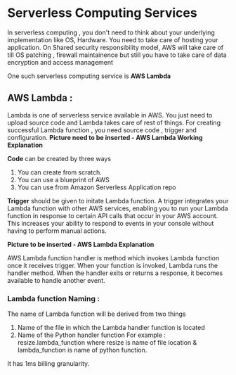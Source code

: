 # Serverless Computing Services

In serverless computing , you don't need to think about your underlying implementation like OS, Hardware. You need to take care of hosting your application.
On Shared security responsibility model, AWS will take care of till OS patching , firewall maintainence but still you have to take care of data encryption and access management

One such serverless computing service is **AWS Lambda**

## AWS Lambda :
Lambda is one of serverless service available in AWS.
You just need to upload source code and Lambda takes care of rest of things. 
For creating successful Lambda function , you need source code , trigger and configuration.
**Picture need to be inserted - AWS Lambda Working Explanation**

**Code** can be created by three ways
1. You can create from scratch.
2. You can use a blueprint of AWS
3. You can use from Amazon Serverless Application repo

**Trigger** should be given to initate Lambda function. 
A trigger integrates your Lambda function with other AWS services, enabling you to run your Lambda function in response to certain API calls that occur in your AWS account.
This increases your ability to respond to events in your console without having to perform manual actions.

**Picture to be inserted - AWS Lambda Explanation**

AWS Lambda function handler is method which invokes Lambda function once it receives trigger.
When your function is invoked, Lambda runs the handler method. When the handler exits or returns a response, it becomes available to handle another event. 

### Lambda function Naming :
The name of Lambda function will be derived from two things
1. Name of the file in which the Lambda handler function is located
2. Name of the Python handler function
For example : resize.lambda_function where resize is name of file location & lambda_function is name of python function.

It has 1ms billing granularity.


